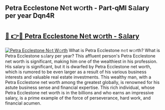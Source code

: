 ## Petra Ecclestone N𝚎t w𝚘rth - Part-qMl S𝚊lary per year Dqn4R

# <h2><a href="http://gc0rad.nevu.top/?p=Petra+Ecclestone">🔗 👉🔴 Petra Ecclestone N𝚎t w𝚘rth - S𝚊lary</a></h2>

[![Petra Ecclestone N𝚎t W𝚘rth](https://i.imgur.com/Oavwk0R.jpeg)](http://gc0rad.nevu.top/?p=Petra+Ecclestone)
What is Petra Ecclestone n𝚎t w𝚘rth? What is Petra Ecclestone s𝚊lary per year?
This affluent person's Petra Ecclestone net worth is significant, making him one of the wealthiest in his profession. His salary is significant, but it is dwarfed by Petra Ecclestone net worth, which is rumored to be even larger as a result of his various business interests and valuable real estate investments. This wealthy man, with a Petra Ecclestone net worth among the greatest globally, is renowned for his astute business sense and financial expertise. This rich individual, whose Petra Ecclestone net worth is in the billions and who earns an impressive salary, is a prime example of the force of perseverance, hard work, and financial acumen.
